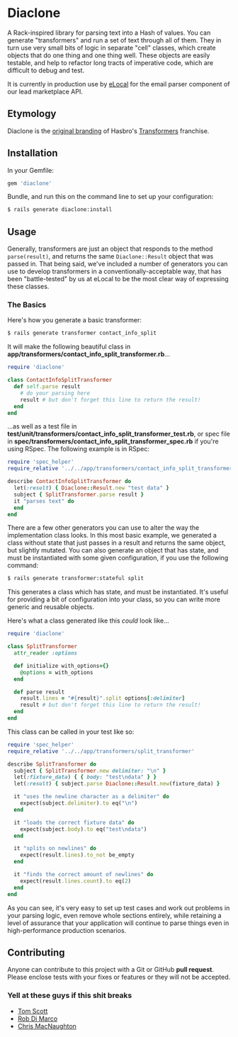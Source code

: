 # Diaclone

A Rack-inspired library for parsing text into a Hash of values. You can
generate "transformers" and run a set of text through all of them. They
in turn use very small bits of logic in separate "cell" classes, which
create objects that do one thing and one thing well. These objects are
easily testable, and help to refactor long tracts of imperative code,
which are difficult to debug and test.

It is currently in production use by [eLocal](http://elocal.com) for
the email parser component of our lead marketplace API.

## Etymology

Diaclone is the [original branding](http://en.wikipedia.org/wiki/Diaclone)
of Hasbro's [Transformers](http://en.wikipedia.org/wiki/Transformers)
franchise.

## Installation

In your Gemfile:

```ruby
gem 'diaclone'
```

Bundle, and run this on the command line to set up your configuration:

```bash
$ rails generate diaclone:install
```

## Usage

Generally, transformers are just an object that responds to the method
`parse(result)`, and returns the same `Diaclone::Result` object that was
passed in. That being said, we've included a number of generators you
can use to develop transformers in a conventionally-acceptable way, that
has been "battle-tested" by us at eLocal to be the most clear way of
expressing these classes.

### The Basics

Here's how you generate a basic transformer:

```bash
$ rails generate transformer contact_info_split
```

It will make the following beautiful class in
**app/transformers/contact_info_split_transformer.rb**...

```ruby
require 'diaclone'

class ContactInfoSplitTransformer
  def self.parse result
    # do your parsing here
    result # but don't forget this line to return the result!
  end
end
```

...as well as a test file in **test/unit/transformers/contact_info_split_transformer_test.rb**,
or spec file in **spec/transformers/contact_info_split_transformer_spec.rb** if
you're using RSpec. The following example is in RSpec:

```ruby
require 'spec_helper'
require_relative '../../app/transformers/contact_info_split_transformer'

describe ContactInfoSplitTransformer do
  let(:result) { Diaclone::Result.new "test data" }
  subject { SplitTransformer.parse result }
  it "parses text" do
  end
end
```

There are a few other generators you can use to alter the way the
implementation class looks. In this most basic example, we generated a
class without state that just passes in a result and returns the same
object, but slightly mutated. You can also generate an object that has
state, and must be instantiated with some given configuration, if you
use the following command:

```bash
$ rails generate transformer:stateful split
```

This generates a class which has state, and must be instantiated. It's
useful for providing a bit of configuration into your class, so you can
write more generic and reusable objects.

Here's what a class generated like this *could* look like...

```ruby
require 'diaclone'

class SplitTransformer
  attr_reader :options

  def initialize with_options={}
    @options = with_options
  end

  def parse result
    result.lines = "#{result}".split options[:delimiter]
    result # but don't forget this line to return the result!
  end
end
```

This class can be called in your test like so:

```ruby
require 'spec_helper'
require_relative '../../app/transformers/split_transformer'

describe SplitTransformer do
  subject { SplitTransformer.new delimiter: "\n" }
  let(:fixture_data) { { body: "test\ndata" } }
  let(:result) { subject.parse Diaclone::Result.new(fixture_data) }

  it "uses the newline character as a delimiter" do
    expect(subject.delimiter).to eq("\n")
  end

  it "loads the correct fixture data" do
    expect(subject.body).to eq("test\ndata")
  end

  it "splits on newlines" do
    expect(result.lines).to_not be_empty
  end

  it "finds the correct amount of newlines" do
    expect(result.lines.count).to eq(2)
  end
end
```

As you can see, it's very easy to set up test cases and work out
problems in your parsing logic, even remove whole sections entirely,
while retaining a level of assurance that your application will continue
to parse things even in high-performance production scenarios.

## Contributing

Anyone can contribute to this project with a Git or GitHub **pull
request**. Please enclose tests with your fixes or features or they will
not be accepted.

### Yell at these guys if this shit breaks

- [Tom Scott](http://psychedeli.ca)
- [Rob Di Marco](http://innovationontherun.com/)
- [Chris MacNaughton](http://chrismacnaughton.com/)
